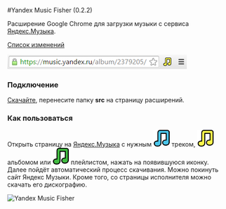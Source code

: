 #Yandex Music Fisher (0.2.2)

Расширение Google Chrome для загрузки музыки с сервиса [Яндекс.Музыка](http://music.yandex.ru/).

[Список изменений](/changes.md)

![Yandex Music Fisher](/publish/screen.png)

### Подключение

[Скачайте](https://github.com/egoroof/yandex-music-fisher/archive/master.zip), 
перенесите папку __src__ на страницу расширений.

### Как пользоваться

Открыть страницу на [Яндекс.Музыка](http://music.yandex.ru/) с нужным ![blue](/src/img/blue.png) треком,
 ![yellow](/src/img/yellow.png) альбомом или ![green](/src/img/green.png) плейлистом, нажать на появившуюся иконку.
 Далее пойдёт автоматический процесс скачивания. Можно покинуть сайт Яндекс Музыки.
 Кроме того, со страницы исполнителя можно скачать его дискографию.

![Yandex Music Fisher](/publish/notifications.png)
